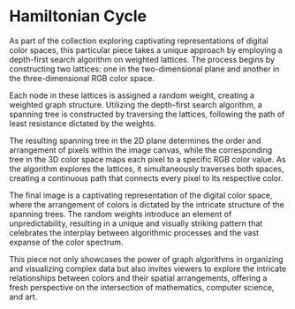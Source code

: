 # Hamiltonian Cycle

As part of the collection exploring captivating representations of digital color spaces, this particular piece takes a unique approach by employing a depth-first search algorithm on weighted lattices. The process begins by constructing two lattices: one in the two-dimensional plane and another in the three-dimensional RGB color space.

Each node in these lattices is assigned a random weight, creating a weighted graph structure. Utilizing the depth-first search algorithm, a spanning tree is constructed by traversing the lattices, following the path of least resistance dictated by the weights.

The resulting spanning tree in the 2D plane determines the order and arrangement of pixels within the image canvas, while the corresponding tree in the 3D color space maps each pixel to a specific RGB color value. As the algorithm explores the lattices, it simultaneously traverses both spaces, creating a continuous path that connects every pixel to its respective color.

The final image is a captivating representation of the digital color space, where the arrangement of colors is dictated by the intricate structure of the spanning trees. The random weights introduce an element of unpredictability, resulting in a unique and visually striking pattern that celebrates the interplay between algorithmic processes and the vast expanse of the color spectrum.

This piece not only showcases the power of graph algorithms in organizing and visualizing complex data but also invites viewers to explore the intricate relationships between colors and their spatial arrangements, offering a fresh perspective on the intersection of mathematics, computer science, and art.
